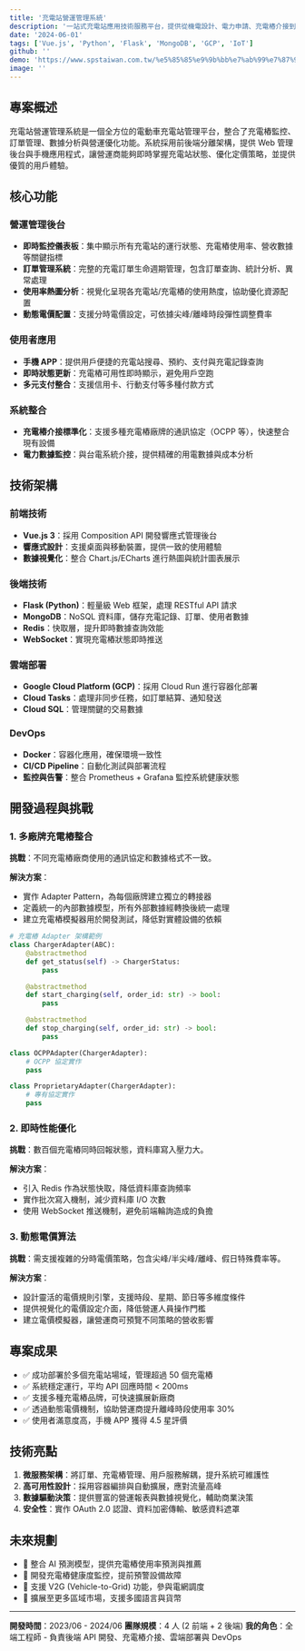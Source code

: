 ```yaml
---
title: '充電站營運管理系統'
description: '一站式充電站應用技術服務平台，提供從機電設計、電力申請、充電樁介接到營運管理的完整解決方案'
date: '2024-06-01'
tags: ['Vue.js', 'Python', 'Flask', 'MongoDB', 'GCP', 'IoT']
github: ''
demo: 'https://www.spstaiwan.com.tw/%e5%85%85%e9%9b%bb%e7%ab%99%e7%87%9f%e9%81%8b%e7%ae%a1%e7%90%86%e7%b3%bb%e7%b5%b1/'
image: ''
---
```


## 專案概述

充電站營運管理系統是一個全方位的電動車充電站管理平台，整合了充電樁監控、訂單管理、數據分析與營運優化功能。系統採用前後端分離架構，提供 Web 管理後台與手機應用程式，讓營運商能夠即時掌握充電站狀態、優化定價策略，並提供優質的用戶體驗。

## 核心功能

### 營運管理後台

- **即時監控儀表板**：集中顯示所有充電站的運行狀態、充電樁使用率、營收數據等關鍵指標
- **訂單管理系統**：完整的充電訂單生命週期管理，包含訂單查詢、統計分析、異常處理
- **使用率熱圖分析**：視覺化呈現各充電站/充電樁的使用熱度，協助優化資源配置
- **動態電價配置**：支援分時電價設定，可依據尖峰/離峰時段彈性調整費率

### 使用者應用

- **手機 APP**：提供用戶便捷的充電站搜尋、預約、支付與充電記錄查詢
- **即時狀態更新**：充電樁可用性即時顯示，避免用戶空跑
- **多元支付整合**：支援信用卡、行動支付等多種付款方式

### 系統整合

- **充電樁介接標準化**：支援多種充電樁廠牌的通訊協定（OCPP 等），快速整合現有設備
- **電力數據監控**：與台電系統介接，提供精確的用電數據與成本分析

## 技術架構

### 前端技術

- **Vue.js 3**：採用 Composition API 開發響應式管理後台
- **響應式設計**：支援桌面與移動裝置，提供一致的使用體驗
- **數據視覺化**：整合 Chart.js/ECharts 進行熱圖與統計圖表展示

### 後端技術

- **Flask (Python)**：輕量級 Web 框架，處理 RESTful API 請求
- **MongoDB**：NoSQL 資料庫，儲存充電記錄、訂單、使用者數據
- **Redis**：快取層，提升即時數據查詢效能
- **WebSocket**：實現充電樁狀態即時推送

### 雲端部署

- **Google Cloud Platform (GCP)**：採用 Cloud Run 進行容器化部署
- **Cloud Tasks**：處理非同步任務，如訂單結算、通知發送
- **Cloud SQL**：管理關鍵的交易數據

### DevOps

- **Docker**：容器化應用，確保環境一致性
- **CI/CD Pipeline**：自動化測試與部署流程
- **監控與告警**：整合 Prometheus + Grafana 監控系統健康狀態

## 開發過程與挑戰

### 1. 多廠牌充電樁整合

**挑戰**：不同充電樁廠商使用的通訊協定和數據格式不一致。

**解決方案**：
- 實作 Adapter Pattern，為每個廠牌建立獨立的轉接器
- 定義統一的內部數據模型，所有外部數據經轉換後統一處理
- 建立充電樁模擬器用於開發測試，降低對實體設備的依賴

```python
# 充電樁 Adapter 架構範例
class ChargerAdapter(ABC):
    @abstractmethod
    def get_status(self) -> ChargerStatus:
        pass

    @abstractmethod
    def start_charging(self, order_id: str) -> bool:
        pass

    @abstractmethod
    def stop_charging(self, order_id: str) -> bool:
        pass

class OCPPAdapter(ChargerAdapter):
    # OCPP 協定實作
    pass

class ProprietaryAdapter(ChargerAdapter):
    # 專有協定實作
    pass
```

### 2. 即時性能優化

**挑戰**：數百個充電樁同時回報狀態，資料庫寫入壓力大。

**解決方案**：
- 引入 Redis 作為狀態快取，降低資料庫查詢頻率
- 實作批次寫入機制，減少資料庫 I/O 次數
- 使用 WebSocket 推送機制，避免前端輪詢造成的負擔

### 3. 動態電價算法

**挑戰**：需支援複雜的分時電價策略，包含尖峰/半尖峰/離峰、假日特殊費率等。

**解決方案**：
- 設計靈活的電價規則引擎，支援時段、星期、節日等多維度條件
- 提供視覺化的電價設定介面，降低營運人員操作門檻
- 建立電價模擬器，讓營運商可預覽不同策略的營收影響

## 專案成果

- ✅ 成功部署於多個充電站場域，管理超過 50 個充電樁
- ✅ 系統穩定運行，平均 API 回應時間 < 200ms
- ✅ 支援多種充電樁品牌，可快速擴展新廠商
- ✅ 透過動態電價機制，協助營運商提升離峰時段使用率 30%
- ✅ 使用者滿意度高，手機 APP 獲得 4.5 星評價

## 技術亮點

1. **微服務架構**：將訂單、充電樁管理、用戶服務解耦，提升系統可維護性
2. **高可用性設計**：採用容器編排與自動擴展，應對流量高峰
3. **數據驅動決策**：提供豐富的營運報表與數據視覺化，輔助商業決策
4. **安全性**：實作 OAuth 2.0 認證、資料加密傳輸、敏感資料遮罩

## 未來規劃

- 🔄 整合 AI 預測模型，提供充電樁使用率預測與推薦
- 🔄 開發充電樁健康度監控，提前預警設備故障
- 🔄 支援 V2G (Vehicle-to-Grid) 功能，參與電網調度
- 🔄 擴展至更多區域市場，支援多國語言與貨幣

---

**開發時間**：2023/06 - 2024/06
**團隊規模**：4 人 (2 前端 + 2 後端)
**我的角色**：全端工程師 - 負責後端 API 開發、充電樁介接、雲端部署與 DevOps
